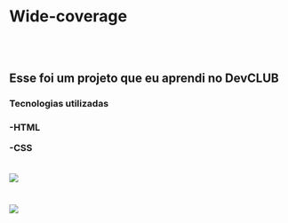 <h1>Wide-coverage</h1>
<br>
<br>
<h2>Esse foi um projeto que eu aprendi no DevCLUB</h2>


<h3>Tecnologias utilizadas<h3>
<p>-HTML</p>
<p>-CSS</p>

<br>
<img src="https://github.com/Edivilhian-H/Wide-coverage/blob/master/assets/desktop.png?raw=true"/>
<br>
<br>
<br>
<img src="https://github.com/Edivilhian-H/Wide-coverage/blob/master/assets/mobile.png?raw=true"/>

